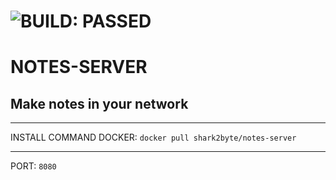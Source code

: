 # ![BUILD: PASSED](https://fire-engine-icons.github.io/stable-unstable/SVG%20files/SHARK%20STABLE.svg)
# NOTES-SERVER
## Make notes in your network

---
INSTALL COMMAND DOCKER: ```docker pull shark2byte/notes-server```

---
PORT: ```8080```


